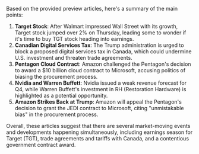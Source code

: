 Based on the provided preview articles, here's a summary of the main points:

1. **Target Stock**: After Walmart impressed Wall Street with its growth, Target stock jumped over 2% on Thursday, leading some to wonder if it's time to buy TGT stock heading into earnings.
2. **Canadian Digital Services Tax**: The Trump administration is urged to block a proposed digital services tax in Canada, which could undermine U.S. investment and threaten trade agreements.
3. **Pentagon Cloud Contract**: Amazon challenged the Pentagon's decision to award a $10 billion cloud contract to Microsoft, accusing politics of biasing the procurement process.
4. **Nvidia and Warren Buffett**: Nvidia issued a weak revenue forecast for Q4, while Warren Buffett's investment in RH (Restoration Hardware) is highlighted as a potential opportunity.
5. **Amazon Strikes Back at Trump**: Amazon will appeal the Pentagon's decision to grant the JEDI contract to Microsoft, citing "unmistakable bias" in the procurement process.

Overall, these articles suggest that there are several market-moving events and developments happening simultaneously, including earnings season for Target (TGT), trade agreements and tariffs with Canada, and a contentious government contract award.